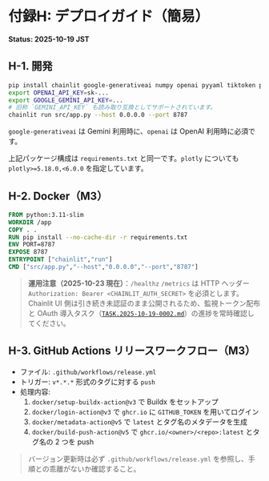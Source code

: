 # 付録H: デプロイガイド（簡易）
**Status: 2025-10-19 JST**

## H-1. 開発
```bash
pip install chainlit google-generativeai numpy openai pyyaml tiktoken plotly
export OPENAI_API_KEY=sk-...
export GOOGLE_GEMINI_API_KEY=...
# 旧称 `GEMINI_API_KEY` も読み取り互換としてサポートされています。
chainlit run src/app.py --host 0.0.0.0 --port 8787
```

`google-generativeai` は Gemini 利用時に、`openai` は OpenAI 利用時に必須です。

上記パッケージ構成は `requirements.txt` と同一です。`plotly` についても `plotly>=5.18.0,<6.0.0` を指定しています。

## H-2. Docker（M3）
```Dockerfile
FROM python:3.11-slim
WORKDIR /app
COPY . .
RUN pip install --no-cache-dir -r requirements.txt
ENV PORT=8787
EXPOSE 8787
ENTRYPOINT ["chainlit","run"]
CMD ["src/app.py","--host","0.0.0.0","--port","8787"]
```

> **運用注意（2025-10-23 現在）**：`/healthz` `/metrics` は HTTP ヘッダー `Authorization: Bearer <CHAINLIT_AUTH_SECRET>` を必須とします。Chainlit UI 側は引き続き未認証のまま公開されるため、監視トークン配布と OAuth 導入タスク（[`TASK.2025-10-19-0002.md`](../../TASK.2025-10-19-0002.md)）の進捗を常時確認してください。

## H-3. GitHub Actions リリースワークフロー（M3）
- ファイル: `.github/workflows/release.yml`
- トリガー: `v*.*.*` 形式のタグに対する `push`
- 処理内容:
  1. `docker/setup-buildx-action@v3` で Buildx をセットアップ
  2. `docker/login-action@v3` で `ghcr.io` に `GITHUB_TOKEN` を用いてログイン
  3. `docker/metadata-action@v5` で `latest` とタグ名のメタデータを生成
  4. `docker/build-push-action@v5` で `ghcr.io/<owner>/<repo>:latest` とタグ名の 2 つを push

> バージョン更新時は必ず `.github/workflows/release.yml` を参照し、手順との乖離がないか確認すること。
